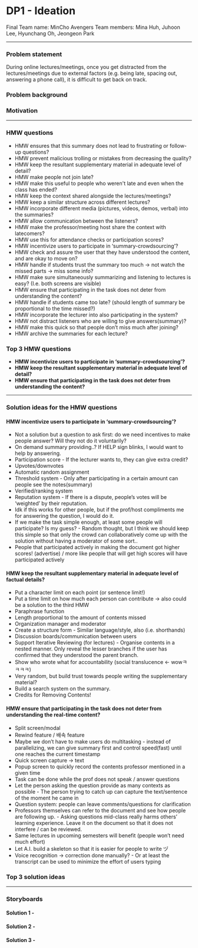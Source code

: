 # DP1 - Ideation
Final Team name: MinCho Avengers
Team members: Mina Huh, Juhoon Lee, Hyunchang Oh, Jeongeon Park

-----

### Problem statement
During online lectures/meetings, once you get distracted from the lectures/meetings due to external factors (e.g. being late, spacing out, answering a phone call), it is difficult to get back on track.

### Problem background


### Motivation


-----

### HMW questions
* HMW ensures that this summary does not lead to frustrating or follow-up questions?
* HMW prevent malicious trolling or mistakes from decreasing the quality?
* HMW keep the resultant supplementary material in adequate level of detail?
* HMW make people not join late? 
* HMW make this useful to people who weren't late and even when the class has ended?
* HMW keep the context shared alongside the lectures/meetings?
* HMW keep a similar structure across different lectures?
* HMW incorporate different media (pictures, videos, demos, verbal) into the summaries?
* HMW allow communication between the listeners?
* HMW make the professor/meeting host share the context with latecomers?
* HMW use this for attendance checks or participation scores?
* HMW incentivize users to participate in ‘summary-crowdsourcing’?
* HMW check and assure the user that they have understood the content, and are okay to move on?
* HMW handle if students trust the summary too much -> not watch the missed parts -> miss some info?
* HMW make sure simultaneously summarizing and listening to lectures is easy? (I.e. both screens are visible)
* HMW ensure that participating in the task does not deter from understanding the content? 
* HMW handle if students came too late? (should length of summary be proportional to the time missed?)
* HMW incorporate the lecturer into also participating in the system?
* HMW not distract listeners who are willing to give answers(summary)?
* HMW make this quick so that people don’t miss much after joining?
* HMW archive the summaries for each lecture?

### Top 3 HMW questions
* **HMW incentivize users to participate in ‘summary-crowdsourcing’?**
* **HMW keep the resultant supplementary material in adequate level of detail?**
* **HMW ensure that participating in the task does not deter from understanding the content?**

-----

### Solution ideas for the HMW questions
#### HMW incentivize users to participate in ‘summary-crowdsourcing’?
* Not a solution but a question to ask first: do we need incentives to make people answer? Will they not do it voluntarily?
* On demand summary providing..? If HELP sign blinks, I would want to help by answering.
* Participation score - If the lecturer wants to, they can give extra credit?
* Upvotes/downvotes
* Automatic random assignment 
* Threshold system - Only after participating in a certain amount can people see the notes(summary)
* Verified/ranking system
* Reputation system - If there is a dispute, people’s votes will be ‘weighted’ by their reputation.
* Idk if this works for other people, but if the prof/host compliments me for answering the question, I would do it.
* If we make the task simple enough, at least some people will participate? Is my guess? - Random thought, but I think we should keep this simple so that only the crowd can collaboratively come up with the solution without having a moderator of some sort..
* People that participated actively in making the document got higher scores! (advertise) / more like people that will get high scores will have participated actively

#### HMW keep the resultant supplementary material in adequate level of factual details?
* Put a character limit on each point (or sentence limit!)
* Put a time limit on how much each person can contribute → also could be a solution to the third HMW
* Paraphrase function
* Length proportional to the amount of contents missed
* Organization manager and moderator
* Create a structure form - Similar language/style, also (i.e. shorthands)
* Discussion boards/communication between users
* Support Iterative Reviewing (for lectures) - Organise contents in a nested manner. Only reveal the lesser branches if the user has confirmed that they understood the parent branch.
* Show who wrote what for accountability (social translucence ← wowㅋㅋㅋㅋ)
* Very random, but build trust towards people writing the supplementary material?
* Build a search system on the summary.
* Credits for Removing Contents!

#### HMW ensure that participating in the task does not deter from understanding the real-time content?
* Split screen/modal
* Rewind feature / 배속 feature
* Maybe we don’t have to make users do multitasking - instead of parallelizing, we can give summary first and control speed(fast) until one reaches the current timestamp 
* Quick screen capture → text
* Popup screen to quickly record the contents professor mentioned in a given time
* Task can be done while the prof does not speak / answer questions
* Let the person asking the question provide as many contexts as possible - The person trying to catch up can capture the text/sentence of the moment he came in
* Question system: people can leave comments/questions for clarification
* Professors themselves can refer to the document and see how people are following up. - Asking questions mid-class really harms others’ learning experience. Leave it on the document so that it does not interfere / can be reviewed.
* Same lectures in upcoming semesters will benefit (people won’t need much effort)
* Let A.I. build a skeleton so that it is easier for people to write ヅ
* Voice recognition -> correction done manually? - Or at least the transcript can be used to minimize the effort of users typing 

### Top 3 solution ideas


-----

### Storyboards
#### Solution 1 - 


#### Solution 2 - 


#### Solution 3 - 
